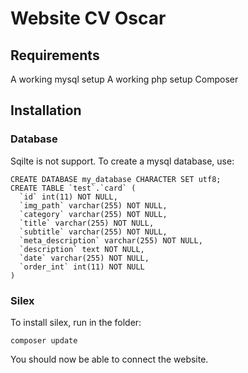 # Website CV Oscar

## Requirements

A working mysql setup
A working php setup
Composer 

## Installation

### Database

Sqilte is not support. To create a mysql database, use:

```
CREATE DATABASE my_database CHARACTER SET utf8;
CREATE TABLE `test`.`card` (
  `id` int(11) NOT NULL,
  `img_path` varchar(255) NOT NULL,
  `category` varchar(255) NOT NULL,
  `title` varchar(255) NOT NULL,
  `subtitle` varchar(255) NOT NULL,
  `meta_description` varchar(255) NOT NULL,
  `description` text NOT NULL,
  `date` varchar(255) NOT NULL,
  `order_int` int(11) NOT NULL
)
```

### Silex

To install silex, run in the folder:
```
composer update
```
You should now be able to connect the website.
